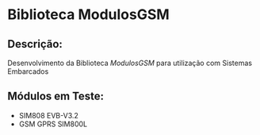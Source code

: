 # Biblioteca ModulosGSM

## Descrição:
Desenvolvimento da Biblioteca _ModulosGSM_ para utilização com Sistemas Embarcados

## Módulos em Teste:
* SIM808 EVB-V3.2
* GSM GPRS SIM800L
